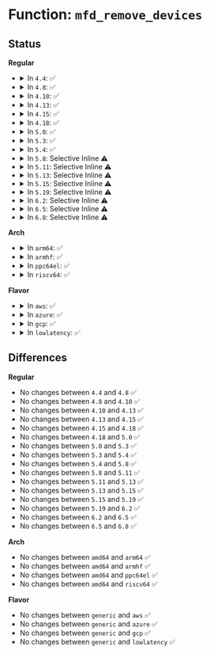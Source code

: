 # Function: <code>mfd_remove_devices</code>

## Status
<b>Regular</b>
<ul>
<li>
<details>
<summary>In <code>4.4</code>: ✅</summary>

```c
void mfd_remove_devices(struct device *parent);
```

**Collision:** Unique Global

**Inline:** No

**Transformation:** False

**Instances:**

```
In drivers/mfd/mfd-core.c (ffffffff8158a6a0)
Location: drivers/mfd/mfd-core.c:328
Inline: False
Direct callers:
  - drivers/mfd/88pm860x-core.c:pm860x_remove
  - drivers/mfd/arizona-core.c:arizona_dev_exit
  - drivers/mfd/arizona-core.c:arizona_dev_init
  - drivers/mfd/wm8400-core.c:wm8400_i2c_remove
  - drivers/mfd/wm8400-core.c:wm8400_i2c_probe
  - drivers/mfd/wm831x-core.c:wm831x_device_init
  - drivers/mfd/wm831x-core.c:wm831x_device_exit
  - drivers/mfd/tps65217.c:tps65217_remove
  - drivers/mfd/tps65910.c:tps65910_i2c_remove
  - drivers/mfd/tps65912-core.c:tps65912_device_init
  - drivers/mfd/tps65912-core.c:tps65912_device_exit
  - drivers/mfd/tps80031.c:tps80031_remove
  - drivers/mfd/twl4030-audio.c:twl4030_audio_remove
  - drivers/mfd/twl6040.c:twl6040_remove
  - drivers/mfd/mfd-core.c:mfd_add_devices
  - drivers/mfd/smsc-ece1099.c:smsc_i2c_remove
  - drivers/mfd/da9052-core.c:da9052_device_exit
  - drivers/mfd/axp20x.c:axp20x_i2c_remove
  - drivers/mfd/lp8788.c:lp8788_remove
  - drivers/mfd/da9055-core.c:da9055_device_init
  - drivers/mfd/da9055-core.c:da9055_device_exit
  - drivers/mfd/da9063-core.c:da9063_device_exit
  - drivers/mfd/max14577.c:max14577_i2c_remove
  - drivers/mfd/max77693.c:max77693_i2c_remove
  - drivers/mfd/max77693.c:max77693_i2c_probe
  - drivers/mfd/max77843.c:max77843_remove
  - drivers/mfd/max8925-core.c:max8925_device_init
  - drivers/mfd/max8925-core.c:max8925_device_exit
  - drivers/mfd/max8997.c:max8997_i2c_remove
  - drivers/mfd/max8997.c:max8997_i2c_probe
  - drivers/mfd/max8998.c:max8998_i2c_remove
  - drivers/mfd/max8998.c:max8998_i2c_probe
  - drivers/mfd/ab3100-core.c:ab3100_remove
  - drivers/mfd/tps6586x.c:tps6586x_i2c_remove
  - drivers/mfd/tps6586x.c:tps6586x_i2c_probe
  - drivers/mfd/tps65090.c:tps65090_i2c_remove
  - drivers/mfd/aat2870-core.c:aat2870_i2c_remove
  - drivers/mfd/rc5t583.c:rc5t583_i2c_remove
  - drivers/mfd/sec-core.c:sec_pmic_remove
  - drivers/mfd/as3711.c:as3711_i2c_remove
  - drivers/mfd/intel_soc_pmic_core.c:intel_soc_pmic_i2c_remove
```
**Symbols:**

```
ffffffff8158a6a0-ffffffff8158a6f3: mfd_remove_devices (STB_GLOBAL)
```
</details>
</li>
<li>
<details>
<summary>In <code>4.8</code>: ✅</summary>

```c
void mfd_remove_devices(struct device *parent);
```

**Collision:** Unique Global

**Inline:** No

**Transformation:** False

**Instances:**

```
In drivers/mfd/mfd-core.c (ffffffff815df850)
Location: drivers/mfd/mfd-core.c:328
Inline: False
Direct callers:
  - drivers/mfd/88pm860x-core.c:pm860x_remove
  - drivers/mfd/arizona-core.c:arizona_dev_exit
  - drivers/mfd/arizona-core.c:arizona_dev_init
  - drivers/mfd/wm831x-core.c:wm831x_device_exit
  - drivers/mfd/wm831x-core.c:wm831x_device_init
  - drivers/mfd/tps80031.c:tps80031_remove
  - drivers/mfd/twl4030-audio.c:twl4030_audio_remove
  - drivers/mfd/twl6040.c:twl6040_remove
  - drivers/mfd/mfd-core.c:devm_mfd_dev_release
  - drivers/mfd/mfd-core.c:mfd_add_devices
  - drivers/mfd/da9052-core.c:da9052_device_exit
  - drivers/mfd/lp8788.c:lp8788_remove
  - drivers/mfd/da9055-core.c:da9055_device_exit
  - drivers/mfd/da9055-core.c:da9055_device_init
  - drivers/mfd/da9063-core.c:da9063_device_exit
  - drivers/mfd/max14577.c:max14577_i2c_remove
  - drivers/mfd/max77693.c:max77693_i2c_remove
  - drivers/mfd/max77693.c:max77693_i2c_probe
  - drivers/mfd/max8925-core.c:max8925_device_exit
  - drivers/mfd/max8925-core.c:max8925_device_init
  - drivers/mfd/max8997.c:max8997_i2c_probe
  - drivers/mfd/max8998.c:max8998_i2c_probe
  - drivers/mfd/ab3100-core.c:ab3100_remove
  - drivers/mfd/tps6586x.c:tps6586x_i2c_remove
  - drivers/mfd/tps6586x.c:tps6586x_i2c_probe
  - drivers/mfd/tps65090.c:tps65090_i2c_remove
  - drivers/mfd/aat2870-core.c:aat2870_i2c_remove
  - drivers/mfd/intel_soc_pmic_core.c:intel_soc_pmic_i2c_remove
```
**Symbols:**

```
ffffffff815df850-ffffffff815df8a3: mfd_remove_devices (STB_GLOBAL)
```
</details>
</li>
<li>
<details>
<summary>In <code>4.10</code>: ✅</summary>

```c
void mfd_remove_devices(struct device *parent);
```

**Collision:** Unique Global

**Inline:** No

**Transformation:** False

**Instances:**

```
In drivers/mfd/mfd-core.c (ffffffff8160c4f0)
Location: drivers/mfd/mfd-core.c:328
Inline: False
Direct callers:
  - drivers/mfd/88pm860x-core.c:pm860x_remove
  - drivers/mfd/arizona-core.c:arizona_dev_exit
  - drivers/mfd/arizona-core.c:arizona_dev_init
  - drivers/mfd/wm831x-core.c:wm831x_device_exit
  - drivers/mfd/wm831x-core.c:wm831x_device_init
  - drivers/mfd/tps80031.c:tps80031_remove
  - drivers/mfd/twl4030-audio.c:twl4030_audio_remove
  - drivers/mfd/twl6040.c:twl6040_remove
  - drivers/mfd/mfd-core.c:devm_mfd_dev_release
  - drivers/mfd/mfd-core.c:mfd_add_devices
  - drivers/mfd/da9052-core.c:da9052_device_exit
  - drivers/mfd/lp8788.c:lp8788_remove
  - drivers/mfd/da9055-core.c:da9055_device_exit
  - drivers/mfd/da9055-core.c:da9055_device_init
  - drivers/mfd/da9063-core.c:da9063_device_exit
  - drivers/mfd/max14577.c:max14577_i2c_remove
  - drivers/mfd/max77693.c:max77693_i2c_remove
  - drivers/mfd/max77693.c:max77693_i2c_probe
  - drivers/mfd/max8925-core.c:max8925_device_exit
  - drivers/mfd/max8925-core.c:max8925_device_init
  - drivers/mfd/max8997.c:max8997_i2c_probe
  - drivers/mfd/max8998.c:max8998_i2c_probe
  - drivers/mfd/tps6586x.c:tps6586x_i2c_remove
  - drivers/mfd/tps6586x.c:tps6586x_i2c_probe
  - drivers/mfd/tps65090.c:tps65090_i2c_remove
  - drivers/mfd/aat2870-core.c:aat2870_i2c_remove
  - drivers/mfd/intel_soc_pmic_core.c:intel_soc_pmic_i2c_remove
```
**Symbols:**

```
ffffffff8160c4f0-ffffffff8160c543: mfd_remove_devices (STB_GLOBAL)
```
</details>
</li>
<li>
<details>
<summary>In <code>4.13</code>: ✅</summary>

```c
void mfd_remove_devices(struct device *parent);
```

**Collision:** Unique Global

**Inline:** No

**Transformation:** False

**Instances:**

```
In drivers/mfd/mfd-core.c (ffffffff81620600)
Location: drivers/mfd/mfd-core.c:328
Inline: False
Direct callers:
  - drivers/mfd/88pm860x-core.c:pm860x_remove
  - drivers/mfd/arizona-core.c:arizona_dev_exit
  - drivers/mfd/arizona-core.c:arizona_dev_init
  - drivers/mfd/wm831x-core.c:wm831x_device_exit
  - drivers/mfd/wm831x-core.c:wm831x_device_init
  - drivers/mfd/tps80031.c:tps80031_remove
  - drivers/mfd/twl4030-audio.c:twl4030_audio_remove
  - drivers/mfd/twl6040.c:twl6040_remove
  - drivers/mfd/mfd-core.c:devm_mfd_dev_release
  - drivers/mfd/mfd-core.c:mfd_add_devices
  - drivers/mfd/da9052-core.c:da9052_device_exit
  - drivers/mfd/lp8788.c:lp8788_remove
  - drivers/mfd/da9055-core.c:da9055_device_exit
  - drivers/mfd/da9055-core.c:da9055_device_init
  - drivers/mfd/da9063-core.c:da9063_device_exit
  - drivers/mfd/max14577.c:max14577_i2c_remove
  - drivers/mfd/max77693.c:max77693_i2c_remove
  - drivers/mfd/max77693.c:max77693_i2c_probe
  - drivers/mfd/max8925-core.c:max8925_device_exit
  - drivers/mfd/max8925-core.c:max8925_device_init
  - drivers/mfd/max8997.c:max8997_i2c_probe
  - drivers/mfd/max8998.c:max8998_i2c_probe
  - drivers/mfd/tps6586x.c:tps6586x_i2c_remove
  - drivers/mfd/tps6586x.c:tps6586x_i2c_probe
  - drivers/mfd/tps65090.c:tps65090_i2c_remove
  - drivers/mfd/aat2870-core.c:aat2870_i2c_remove
  - drivers/mfd/intel_soc_pmic_core.c:intel_soc_pmic_i2c_remove
```
**Symbols:**

```
ffffffff81620600-ffffffff81620653: mfd_remove_devices (STB_GLOBAL)
```
</details>
</li>
<li>
<details>
<summary>In <code>4.15</code>: ✅</summary>

```c
void mfd_remove_devices(struct device *parent);
```

**Collision:** Unique Global

**Inline:** No

**Transformation:** False

**Instances:**

```
In drivers/mfd/mfd-core.c (ffffffff81688e40)
Location: drivers/mfd/mfd-core.c:328
Inline: False
Direct callers:
  - drivers/mfd/88pm860x-core.c:pm860x_remove
  - drivers/mfd/arizona-core.c:arizona_dev_exit
  - drivers/mfd/arizona-core.c:arizona_dev_init
  - drivers/mfd/wm831x-core.c:wm831x_device_exit
  - drivers/mfd/wm831x-core.c:wm831x_device_init
  - drivers/mfd/tps80031.c:tps80031_remove
  - drivers/mfd/twl4030-audio.c:twl4030_audio_remove
  - drivers/mfd/twl6040.c:twl6040_remove
  - drivers/mfd/mfd-core.c:devm_mfd_dev_release
  - drivers/mfd/mfd-core.c:mfd_add_devices
  - drivers/mfd/da9052-core.c:da9052_device_exit
  - drivers/mfd/da9052-core.c:da9052_device_init
  - drivers/mfd/lp8788.c:lp8788_remove
  - drivers/mfd/da9055-core.c:da9055_device_exit
  - drivers/mfd/da9055-core.c:da9055_device_init
  - drivers/mfd/da9063-core.c:da9063_device_exit
  - drivers/mfd/max14577.c:max14577_i2c_remove
  - drivers/mfd/max77693.c:max77693_i2c_remove
  - drivers/mfd/max77693.c:max77693_i2c_probe
  - drivers/mfd/max8925-core.c:max8925_device_exit
  - drivers/mfd/max8925-core.c:max8925_device_init
  - drivers/mfd/max8997.c:max8997_i2c_probe
  - drivers/mfd/max8998.c:max8998_i2c_probe
  - drivers/mfd/tps6586x.c:tps6586x_i2c_remove
  - drivers/mfd/tps6586x.c:tps6586x_i2c_probe
  - drivers/mfd/tps65090.c:tps65090_i2c_remove
  - drivers/mfd/aat2870-core.c:aat2870_i2c_remove
  - drivers/mfd/intel_soc_pmic_core.c:intel_soc_pmic_i2c_remove
```
**Symbols:**

```
ffffffff81688e40-ffffffff81688e93: mfd_remove_devices (STB_GLOBAL)
```
</details>
</li>
<li>
<details>
<summary>In <code>4.18</code>: ✅</summary>

```c
void mfd_remove_devices(struct device *parent);
```

**Collision:** Unique Global

**Inline:** No

**Transformation:** False

**Instances:**

```
In drivers/mfd/mfd-core.c (ffffffff816c4f90)
Location: drivers/mfd/mfd-core.c:328
Inline: False
Direct callers:
  - drivers/mfd/88pm860x-core.c:pm860x_remove
  - drivers/mfd/arizona-core.c:arizona_dev_exit
  - drivers/mfd/arizona-core.c:arizona_dev_init
  - drivers/mfd/wm831x-core.c:wm831x_device_exit
  - drivers/mfd/wm831x-core.c:wm831x_device_init
  - drivers/mfd/tps80031.c:tps80031_remove
  - drivers/mfd/twl4030-audio.c:twl4030_audio_remove
  - drivers/mfd/twl6040.c:twl6040_remove
  - drivers/mfd/mfd-core.c:devm_mfd_dev_release
  - drivers/mfd/mfd-core.c:mfd_add_devices
  - drivers/mfd/da9052-core.c:da9052_device_exit
  - drivers/mfd/da9052-core.c:da9052_device_init
  - drivers/mfd/lp8788.c:lp8788_remove
  - drivers/mfd/da9055-core.c:da9055_device_exit
  - drivers/mfd/da9055-core.c:da9055_device_init
  - drivers/mfd/da9063-core.c:da9063_device_exit
  - drivers/mfd/max14577.c:max14577_i2c_remove
  - drivers/mfd/max77693.c:max77693_i2c_remove
  - drivers/mfd/max77693.c:max77693_i2c_probe
  - drivers/mfd/max8925-core.c:max8925_device_exit
  - drivers/mfd/max8925-core.c:max8925_device_exit
  - drivers/mfd/max8925-core.c:max8925_device_init
  - drivers/mfd/max8997.c:max8997_i2c_probe
  - drivers/mfd/max8998.c:max8998_i2c_probe
  - drivers/mfd/tps6586x.c:tps6586x_i2c_remove
  - drivers/mfd/tps6586x.c:tps6586x_i2c_probe
  - drivers/mfd/tps65090.c:tps65090_i2c_remove
  - drivers/mfd/aat2870-core.c:aat2870_i2c_remove
  - drivers/mfd/intel_soc_pmic_core.c:intel_soc_pmic_i2c_remove
```
**Symbols:**

```
ffffffff816c4f90-ffffffff816c4fe3: mfd_remove_devices (STB_GLOBAL)
```
</details>
</li>
<li>
<details>
<summary>In <code>5.0</code>: ✅</summary>

```c
void mfd_remove_devices(struct device *parent);
```

**Collision:** Unique Global

**Inline:** No

**Transformation:** False

**Instances:**

```
In drivers/mfd/mfd-core.c (ffffffff816e6380)
Location: drivers/mfd/mfd-core.c:328
Inline: False
Direct callers:
  - drivers/mfd/88pm860x-core.c:pm860x_remove
  - drivers/mfd/arizona-core.c:arizona_dev_exit
  - drivers/mfd/arizona-core.c:arizona_dev_init
  - drivers/mfd/wm831x-core.c:wm831x_device_exit
  - drivers/mfd/wm831x-core.c:wm831x_device_init
  - drivers/mfd/tps80031.c:tps80031_remove
  - drivers/mfd/twl4030-audio.c:twl4030_audio_remove
  - drivers/mfd/twl6040.c:twl6040_remove
  - drivers/mfd/mfd-core.c:devm_mfd_dev_release
  - drivers/mfd/mfd-core.c:mfd_add_devices
  - drivers/mfd/da9052-core.c:da9052_device_exit
  - drivers/mfd/da9052-core.c:da9052_device_init
  - drivers/mfd/lp8788.c:lp8788_remove
  - drivers/mfd/da9055-core.c:da9055_device_exit
  - drivers/mfd/da9055-core.c:da9055_device_init
  - drivers/mfd/max14577.c:max14577_i2c_remove
  - drivers/mfd/max77693.c:max77693_i2c_remove
  - drivers/mfd/max77693.c:max77693_i2c_probe
  - drivers/mfd/max8925-core.c:max8925_device_exit
  - drivers/mfd/max8925-core.c:max8925_device_exit
  - drivers/mfd/max8925-core.c:max8925_device_init
  - drivers/mfd/max8997.c:max8997_i2c_probe
  - drivers/mfd/max8998.c:max8998_i2c_probe
  - drivers/mfd/tps6586x.c:tps6586x_i2c_remove
  - drivers/mfd/tps6586x.c:tps6586x_i2c_probe
  - drivers/mfd/tps65090.c:tps65090_i2c_remove
  - drivers/mfd/aat2870-core.c:aat2870_i2c_remove
  - drivers/mfd/intel_soc_pmic_core.c:intel_soc_pmic_i2c_remove
```
**Symbols:**

```
ffffffff816e6380-ffffffff816e63d3: mfd_remove_devices (STB_GLOBAL)
```
</details>
</li>
<li>
<details>
<summary>In <code>5.3</code>: ✅</summary>

```c
void mfd_remove_devices(struct device *parent);
```

**Collision:** Unique Global

**Inline:** No

**Transformation:** False

**Instances:**

```
In drivers/mfd/mfd-core.c (ffffffff8171fb10)
Location: drivers/mfd/mfd-core.c:338
Inline: False
Direct callers:
  - drivers/mfd/88pm860x-core.c:pm860x_remove
  - drivers/mfd/arizona-core.c:arizona_dev_exit
  - drivers/mfd/arizona-core.c:arizona_dev_init
  - drivers/mfd/wm831x-core.c:wm831x_device_init
  - drivers/mfd/twl4030-audio.c:twl4030_audio_remove
  - drivers/mfd/twl6040.c:twl6040_remove
  - drivers/mfd/mfd-core.c:devm_mfd_dev_release
  - drivers/mfd/mfd-core.c:mfd_add_devices
  - drivers/mfd/da9052-core.c:da9052_device_exit
  - drivers/mfd/da9052-core.c:da9052_device_init
  - drivers/mfd/lp8788.c:lp8788_remove
  - drivers/mfd/da9055-core.c:da9055_device_exit
  - drivers/mfd/da9055-core.c:da9055_device_init
  - drivers/mfd/max14577.c:max14577_i2c_remove
  - drivers/mfd/max77693.c:max77693_i2c_remove
  - drivers/mfd/max77693.c:max77693_i2c_probe
  - drivers/mfd/max8925-core.c:max8925_device_exit
  - drivers/mfd/max8925-core.c:max8925_device_exit
  - drivers/mfd/max8925-core.c:max8925_device_init
  - drivers/mfd/max8997.c:max8997_i2c_probe
  - drivers/mfd/max8998.c:max8998_i2c_probe
  - drivers/mfd/tps6586x.c:tps6586x_i2c_remove
  - drivers/mfd/tps6586x.c:tps6586x_i2c_probe
  - drivers/mfd/intel_soc_pmic_core.c:intel_soc_pmic_i2c_remove
```
**Symbols:**

```
ffffffff8171fb10-ffffffff8171fb63: mfd_remove_devices (STB_GLOBAL)
```
</details>
</li>
<li>
<details>
<summary>In <code>5.4</code>: ✅</summary>

```c
void mfd_remove_devices(struct device *parent);
```

**Collision:** Unique Global

**Inline:** No

**Transformation:** False

**Instances:**

```
In drivers/mfd/mfd-core.c (ffffffff81743de0)
Location: drivers/mfd/mfd-core.c:338
Inline: False
Direct callers:
  - drivers/mfd/88pm860x-core.c:pm860x_remove
  - drivers/mfd/arizona-core.c:arizona_dev_exit
  - drivers/mfd/arizona-core.c:arizona_dev_init
  - drivers/mfd/wm831x-core.c:wm831x_device_init
  - drivers/mfd/twl4030-audio.c:twl4030_audio_remove
  - drivers/mfd/twl6040.c:twl6040_remove
  - drivers/mfd/mfd-core.c:devm_mfd_dev_release
  - drivers/mfd/mfd-core.c:mfd_add_devices
  - drivers/mfd/da9052-core.c:da9052_device_exit
  - drivers/mfd/da9052-core.c:da9052_device_init
  - drivers/mfd/lp8788.c:lp8788_remove
  - drivers/mfd/da9055-core.c:da9055_device_exit
  - drivers/mfd/da9055-core.c:da9055_device_init
  - drivers/mfd/max14577.c:max14577_i2c_remove
  - drivers/mfd/max77693.c:max77693_i2c_remove
  - drivers/mfd/max77693.c:max77693_i2c_probe
  - drivers/mfd/max8925-core.c:max8925_device_exit
  - drivers/mfd/max8925-core.c:max8925_device_exit
  - drivers/mfd/max8925-core.c:max8925_device_init
  - drivers/mfd/max8997.c:max8997_i2c_probe
  - drivers/mfd/max8998.c:max8998_i2c_probe
  - drivers/mfd/tps6586x.c:tps6586x_i2c_remove
  - drivers/mfd/tps6586x.c:tps6586x_i2c_probe
  - drivers/mfd/intel_soc_pmic_core.c:intel_soc_pmic_i2c_remove
```
**Symbols:**

```
ffffffff81743de0-ffffffff81743e33: mfd_remove_devices (STB_GLOBAL)
```
</details>
</li>
<li>
<details>
<summary>In <code>5.8</code>: Selective Inline ⚠️</summary>

```c
void mfd_remove_devices(struct device *parent);
```

**Collision:** Unique Global

**Inline:** Selective

**Transformation:** False

**Instances:**

```
In drivers/mfd/mfd-core.c (ffffffff8180210e)
Location: drivers/mfd/mfd-core.c:304
Inline: True
Inline callers:
  - drivers/mfd/mfd-core.c:devm_mfd_add_devices
  - drivers/mfd/mfd-core.c:devm_mfd_dev_release
Direct callers:
  - drivers/mfd/88pm860x-core.c:pm860x_remove
  - drivers/mfd/arizona-core.c:arizona_dev_exit
  - drivers/mfd/arizona-core.c:arizona_dev_init
  - drivers/mfd/wm831x-core.c:wm831x_device_init
  - drivers/mfd/twl4030-audio.c:twl4030_audio_remove
  - drivers/mfd/twl6040.c:twl6040_remove
  - drivers/mfd/da9052-core.c:da9052_device_exit
  - drivers/mfd/da9052-core.c:da9052_device_init
  - drivers/mfd/lp8788.c:lp8788_remove
  - drivers/mfd/da9055-core.c:da9055_device_exit
  - drivers/mfd/da9055-core.c:da9055_device_init
  - drivers/mfd/max14577.c:max14577_i2c_remove
  - drivers/mfd/max77693.c:max77693_i2c_remove
  - drivers/mfd/max77693.c:max77693_i2c_probe
  - drivers/mfd/max8925-core.c:max8925_device_exit
  - drivers/mfd/max8925-core.c:max8925_device_exit
  - drivers/mfd/max8925-core.c:max8925_device_init
  - drivers/mfd/max8997.c:max8997_i2c_probe
  - drivers/mfd/max8998.c:max8998_i2c_probe
  - drivers/mfd/tps6586x.c:tps6586x_i2c_remove
  - drivers/mfd/tps6586x.c:tps6586x_i2c_probe
  - drivers/mfd/intel_msic.c:intel_msic_remove
  - drivers/mfd/intel_soc_pmic_core.c:intel_soc_pmic_i2c_remove
```
**Symbols:**

```
ffffffff81801990-ffffffff818019a9: mfd_remove_devices (STB_GLOBAL)
```
</details>
</li>
<li>
<details>
<summary>In <code>5.11</code>: Selective Inline ⚠️</summary>

```c
void mfd_remove_devices(struct device *parent);
```

**Collision:** Unique Global

**Inline:** Selective

**Transformation:** False

**Instances:**

```
In drivers/mfd/mfd-core.c (ffffffff81812f9f)
Location: drivers/mfd/mfd-core.c:387
Inline: True
Inline callers:
  - drivers/mfd/mfd-core.c:devm_mfd_add_devices
  - drivers/mfd/mfd-core.c:devm_mfd_dev_release
Direct callers:
  - drivers/mfd/88pm860x-core.c:pm860x_remove
  - drivers/mfd/arizona-core.c:arizona_dev_exit
  - drivers/mfd/arizona-core.c:arizona_dev_init
  - drivers/mfd/wm831x-core.c:wm831x_device_init
  - drivers/mfd/twl4030-audio.c:twl4030_audio_remove
  - drivers/mfd/twl6040.c:twl6040_remove
  - drivers/mfd/da9052-core.c:da9052_device_exit
  - drivers/mfd/da9052-core.c:da9052_device_init
  - drivers/mfd/lp8788.c:lp8788_remove
  - drivers/mfd/da9055-core.c:da9055_device_exit
  - drivers/mfd/da9055-core.c:da9055_device_init
  - drivers/mfd/max14577.c:max14577_i2c_remove
  - drivers/mfd/max77693.c:max77693_i2c_remove
  - drivers/mfd/max77693.c:max77693_i2c_probe
  - drivers/mfd/max8925-core.c:max8925_device_exit
  - drivers/mfd/max8925-core.c:max8925_device_exit
  - drivers/mfd/max8925-core.c:max8925_device_init
  - drivers/mfd/max8997.c:max8997_i2c_probe
  - drivers/mfd/max8998.c:max8998_i2c_probe
  - drivers/mfd/tps6586x.c:tps6586x_i2c_remove
  - drivers/mfd/tps6586x.c:tps6586x_i2c_probe
  - drivers/mfd/intel_msic.c:intel_msic_remove
  - drivers/mfd/intel_soc_pmic_core.c:intel_soc_pmic_i2c_remove
```
**Symbols:**

```
ffffffff818126d0-ffffffff81812719: mfd_remove_devices (STB_GLOBAL)
```
</details>
</li>
<li>
<details>
<summary>In <code>5.13</code>: Selective Inline ⚠️</summary>

```c
void mfd_remove_devices(struct device *parent);
```

**Collision:** Unique Global

**Inline:** Selective

**Transformation:** False

**Instances:**

```
In drivers/mfd/mfd-core.c (ffffffff817f76b6)
Location: drivers/mfd/mfd-core.c:381
Inline: True
Inline callers:
  - drivers/mfd/mfd-core.c:devm_mfd_add_devices
  - drivers/mfd/mfd-core.c:devm_mfd_dev_release
Direct callers:
  - drivers/mfd/88pm860x-core.c:pm860x_remove
  - drivers/mfd/arizona-core.c:arizona_dev_exit
  - drivers/mfd/arizona-core.c:arizona_dev_init
  - drivers/mfd/wm831x-core.c:wm831x_device_init
  - drivers/mfd/twl4030-audio.c:twl4030_audio_remove
  - drivers/mfd/twl6040.c:twl6040_remove
  - drivers/mfd/da9052-core.c:da9052_device_exit
  - drivers/mfd/da9052-core.c:da9052_device_init
  - drivers/mfd/lp8788.c:lp8788_remove
  - drivers/mfd/da9055-core.c:da9055_device_exit
  - drivers/mfd/da9055-core.c:da9055_device_init
  - drivers/mfd/max14577.c:max14577_i2c_remove
  - drivers/mfd/max77693.c:max77693_i2c_remove
  - drivers/mfd/max77693.c:max77693_i2c_probe
  - drivers/mfd/max8925-core.c:max8925_device_exit
  - drivers/mfd/max8925-core.c:max8925_device_exit
  - drivers/mfd/max8925-core.c:max8925_device_init
  - drivers/mfd/max8997.c:max8997_i2c_probe
  - drivers/mfd/max8998.c:max8998_i2c_probe
  - drivers/mfd/tps6586x.c:tps6586x_i2c_remove
  - drivers/mfd/tps6586x.c:tps6586x_i2c_probe
  - drivers/mfd/intel_soc_pmic_core.c:intel_soc_pmic_i2c_remove
```
**Symbols:**

```
ffffffff817f6e10-ffffffff817f6e59: mfd_remove_devices (STB_GLOBAL)
```
</details>
</li>
<li>
<details>
<summary>In <code>5.15</code>: Selective Inline ⚠️</summary>

```c
void mfd_remove_devices(struct device *parent);
```

**Collision:** Unique Global

**Inline:** Selective

**Transformation:** False

**Instances:**

```
In drivers/mfd/mfd-core.c (ffffffff818809ed)
Location: drivers/mfd/mfd-core.c:383
Inline: True
Inline callers:
  - drivers/mfd/mfd-core.c:devm_mfd_add_devices
  - drivers/mfd/mfd-core.c:devm_mfd_dev_release
Direct callers:
  - drivers/mfd/88pm860x-core.c:pm860x_remove
  - drivers/mfd/wm831x-core.c:wm831x_device_init
  - drivers/mfd/twl4030-audio.c:twl4030_audio_remove
  - drivers/mfd/twl6040.c:twl6040_remove
  - drivers/mfd/da9052-core.c:da9052_device_exit
  - drivers/mfd/da9052-core.c:da9052_device_init
  - drivers/mfd/lp8788.c:lp8788_remove
  - drivers/mfd/da9055-core.c:da9055_device_exit
  - drivers/mfd/da9055-core.c:da9055_device_init
  - drivers/mfd/max14577.c:max14577_i2c_remove
  - drivers/mfd/max77693.c:max77693_i2c_remove
  - drivers/mfd/max77693.c:max77693_i2c_probe
  - drivers/mfd/max8925-core.c:max8925_device_exit
  - drivers/mfd/max8925-core.c:max8925_device_exit
  - drivers/mfd/max8925-core.c:max8925_device_init
  - drivers/mfd/max8997.c:max8997_i2c_probe
  - drivers/mfd/max8998.c:max8998_i2c_probe
  - drivers/mfd/tps6586x.c:tps6586x_i2c_remove
  - drivers/mfd/tps6586x.c:tps6586x_i2c_probe
  - drivers/mfd/intel_soc_pmic_core.c:intel_soc_pmic_i2c_remove
```
**Symbols:**

```
ffffffff81880120-ffffffff81880169: mfd_remove_devices (STB_GLOBAL)
```
</details>
</li>
<li>
<details>
<summary>In <code>5.19</code>: Selective Inline ⚠️</summary>

```c
void mfd_remove_devices(struct device *parent);
```

**Collision:** Unique Global

**Inline:** Selective

**Transformation:** False

**Instances:**

```
In drivers/mfd/mfd-core.c (ffffffff819c90f7)
Location: drivers/mfd/mfd-core.c:383
Inline: True
Inline callers:
  - drivers/mfd/mfd-core.c:devm_mfd_add_devices
  - drivers/mfd/mfd-core.c:devm_mfd_dev_release
Direct callers:
  - drivers/mfd/88pm860x-core.c:pm860x_remove
  - drivers/mfd/wm831x-core.c:wm831x_device_init
  - drivers/mfd/twl4030-audio.c:twl4030_audio_remove
  - drivers/mfd/twl6040.c:twl6040_remove
  - drivers/mfd/da9052-core.c:da9052_device_exit
  - drivers/mfd/da9052-core.c:da9052_device_init
  - drivers/mfd/lp8788.c:lp8788_remove
  - drivers/mfd/da9055-core.c:da9055_device_exit
  - drivers/mfd/da9055-core.c:da9055_device_init
  - drivers/mfd/max14577.c:max14577_i2c_remove
  - drivers/mfd/max77693.c:max77693_i2c_remove
  - drivers/mfd/max77693.c:max77693_i2c_probe
  - drivers/mfd/max8925-core.c:max8925_device_exit
  - drivers/mfd/max8925-core.c:max8925_device_exit
  - drivers/mfd/max8925-core.c:max8925_device_init
  - drivers/mfd/max8997.c:max8997_i2c_probe
  - drivers/mfd/max8998.c:max8998_i2c_probe
  - drivers/mfd/tps6586x.c:tps6586x_i2c_remove
  - drivers/mfd/tps6586x.c:tps6586x_i2c_probe
  - drivers/mfd/intel_soc_pmic_core.c:intel_soc_pmic_i2c_remove
```
**Symbols:**

```
ffffffff819c8770-ffffffff819c87c5: mfd_remove_devices (STB_GLOBAL)
```
</details>
</li>
<li>
<details>
<summary>In <code>6.2</code>: Selective Inline ⚠️</summary>

```c
void mfd_remove_devices(struct device *parent);
```

**Collision:** Unique Global

**Inline:** Selective

**Transformation:** False

**Instances:**

```
In drivers/mfd/mfd-core.c (ffffffff81b40437)
Location: drivers/mfd/mfd-core.c:407
Inline: True
Inline callers:
  - drivers/mfd/mfd-core.c:devm_mfd_add_devices
  - drivers/mfd/mfd-core.c:devm_mfd_dev_release
Direct callers:
  - drivers/mfd/88pm860x-core.c:pm860x_remove
  - drivers/mfd/wm831x-core.c:wm831x_device_init
  - drivers/mfd/twl4030-audio.c:twl4030_audio_remove
  - drivers/mfd/twl6040.c:twl6040_remove
  - drivers/mfd/da9052-core.c:da9052_device_exit
  - drivers/mfd/da9052-core.c:da9052_device_init
  - drivers/mfd/lp8788.c:lp8788_remove
  - drivers/mfd/da9055-core.c:da9055_device_exit
  - drivers/mfd/da9055-core.c:da9055_device_init
  - drivers/mfd/max14577.c:max14577_i2c_remove
  - drivers/mfd/max77693.c:max77693_i2c_remove
  - drivers/mfd/max77693.c:max77693_i2c_probe
  - drivers/mfd/max8925-core.c:max8925_device_exit
  - drivers/mfd/max8925-core.c:max8925_device_exit
  - drivers/mfd/max8925-core.c:max8925_device_init
  - drivers/mfd/max8997.c:max8997_i2c_probe
  - drivers/mfd/max8998.c:max8998_i2c_probe
  - drivers/mfd/tps6586x.c:tps6586x_i2c_remove
  - drivers/mfd/tps6586x.c:tps6586x_i2c_probe
  - drivers/mfd/intel_soc_pmic_crc.c:crystal_cove_i2c_remove
```
**Symbols:**

```
ffffffff81b3fa00-ffffffff81b3fa55: mfd_remove_devices (STB_GLOBAL)
```
</details>
</li>
<li>
<details>
<summary>In <code>6.5</code>: Selective Inline ⚠️</summary>

```c
void mfd_remove_devices(struct device *parent);
```

**Collision:** Unique Global

**Inline:** Selective

**Transformation:** False

**Instances:**

```
In drivers/mfd/mfd-core.c (ffffffff81b937b4)
Location: drivers/mfd/mfd-core.c:377
Inline: True
Inline callers:
  - drivers/mfd/mfd-core.c:devm_mfd_add_devices
  - drivers/mfd/mfd-core.c:devm_mfd_dev_release
Direct callers:
  - drivers/mfd/88pm860x-core.c:pm860x_remove
  - drivers/mfd/wm831x-core.c:wm831x_device_init
  - drivers/mfd/twl4030-audio.c:twl4030_audio_remove
  - drivers/mfd/twl6040.c:twl6040_remove
  - drivers/mfd/da9052-core.c:da9052_device_exit
  - drivers/mfd/da9052-core.c:da9052_device_init
  - drivers/mfd/lp8788.c:lp8788_remove
  - drivers/mfd/da9055-core.c:da9055_device_exit
  - drivers/mfd/da9055-core.c:da9055_device_init
  - drivers/mfd/max14577.c:max14577_i2c_remove
  - drivers/mfd/max77693.c:max77693_i2c_remove
  - drivers/mfd/max77693.c:max77693_i2c_probe
  - drivers/mfd/max8925-core.c:max8925_device_exit
  - drivers/mfd/max8925-core.c:max8925_device_exit
  - drivers/mfd/max8925-core.c:max8925_device_init
  - drivers/mfd/max8997.c:max8997_i2c_probe
  - drivers/mfd/max8998.c:max8998_i2c_probe
  - drivers/mfd/tps6586x.c:tps6586x_i2c_remove
  - drivers/mfd/tps6586x.c:tps6586x_i2c_probe
  - drivers/mfd/intel_soc_pmic_crc.c:crystal_cove_i2c_remove
```
**Symbols:**

```
ffffffff81b92e70-ffffffff81b92ec5: mfd_remove_devices (STB_GLOBAL)
```
</details>
</li>
<li>
<details>
<summary>In <code>6.8</code>: Selective Inline ⚠️</summary>

```c
void mfd_remove_devices(struct device *parent);
```

**Collision:** Unique Global

**Inline:** Selective

**Transformation:** False

**Instances:**

```
In drivers/mfd/mfd-core.c (ffffffff81be7754)
Location: drivers/mfd/mfd-core.c:384
Inline: True
Inline callers:
  - drivers/mfd/mfd-core.c:devm_mfd_add_devices
  - drivers/mfd/mfd-core.c:devm_mfd_dev_release
Direct callers:
  - drivers/mfd/88pm860x-core.c:pm860x_remove
  - drivers/mfd/wm831x-core.c:wm831x_device_init
  - drivers/mfd/twl4030-audio.c:twl4030_audio_remove
  - drivers/mfd/twl6040.c:twl6040_remove
  - drivers/mfd/da9052-core.c:da9052_device_exit
  - drivers/mfd/da9052-core.c:da9052_device_init
  - drivers/mfd/lp8788.c:lp8788_remove
  - drivers/mfd/da9055-core.c:da9055_device_exit
  - drivers/mfd/da9055-core.c:da9055_device_init
  - drivers/mfd/max14577.c:max14577_i2c_remove
  - drivers/mfd/max77693.c:max77693_i2c_remove
  - drivers/mfd/max77693.c:max77693_i2c_probe
  - drivers/mfd/max8925-core.c:max8925_device_exit
  - drivers/mfd/max8925-core.c:max8925_device_exit
  - drivers/mfd/max8925-core.c:max8925_device_init
  - drivers/mfd/max8997.c:max8997_i2c_probe
  - drivers/mfd/max8998.c:max8998_i2c_probe
  - drivers/mfd/tps6586x.c:tps6586x_i2c_remove
  - drivers/mfd/tps6586x.c:tps6586x_i2c_probe
  - drivers/mfd/intel_soc_pmic_crc.c:crystal_cove_i2c_remove
```
**Symbols:**

```
ffffffff81be6e10-ffffffff81be6e65: mfd_remove_devices (STB_GLOBAL)
```
</details>
</li>
</ul>
<b>Arch</b>
<ul>
<li>
<details>
<summary>In <code>arm64</code>: ✅</summary>

```c
void mfd_remove_devices(struct device *parent);
```

**Collision:** Unique Global

**Inline:** No

**Transformation:** False

**Instances:**

```
In drivers/mfd/mfd-core.c (ffff80001093fee8)
Location: drivers/mfd/mfd-core.c:338
Inline: False
Direct callers:
  - drivers/mfd/88pm860x-core.c:pm860x_remove
  - drivers/mfd/stmpe.c:stmpe_remove
  - drivers/mfd/stmpe.c:stmpe_probe
  - drivers/mfd/tc3589x.c:tc3589x_remove
  - drivers/mfd/arizona-core.c:arizona_dev_exit
  - drivers/mfd/arizona-core.c:arizona_dev_init
  - drivers/mfd/wm831x-core.c:wm831x_device_init
  - drivers/mfd/twl4030-audio.c:twl4030_audio_remove
  - drivers/mfd/twl6040.c:twl6040_remove
  - drivers/mfd/mfd-core.c:devm_mfd_dev_release
  - drivers/mfd/mfd-core.c:mfd_add_devices
  - drivers/mfd/da9052-core.c:da9052_device_exit
  - drivers/mfd/da9052-core.c:da9052_device_init
  - drivers/mfd/lp8788.c:lp8788_remove
  - drivers/mfd/da9055-core.c:da9055_device_exit
  - drivers/mfd/da9055-core.c:da9055_device_init
  - drivers/mfd/max14577.c:max14577_i2c_remove
  - drivers/mfd/max77693.c:max77693_i2c_remove
  - drivers/mfd/max77693.c:max77693_i2c_probe
  - drivers/mfd/max8925-core.c:max8925_device_exit
  - drivers/mfd/max8925-core.c:max8925_device_exit
  - drivers/mfd/max8925-core.c:max8925_device_init
  - drivers/mfd/max8997.c:max8997_i2c_probe
  - drivers/mfd/max8998.c:max8998_i2c_probe
  - drivers/mfd/tps6586x.c:tps6586x_i2c_remove
  - drivers/mfd/tps6586x.c:tps6586x_i2c_probe
  - drivers/firmware/xilinx/zynqmp.c:zynqmp_firmware_remove
```
**Symbols:**

```
ffff80001093fee8-ffff80001093ff50: mfd_remove_devices (STB_GLOBAL)
```
</details>
</li>
<li>
<details>
<summary>In <code>armhf</code>: ✅</summary>

```c
void mfd_remove_devices(struct device *parent);
```

**Collision:** Unique Global

**Inline:** No

**Transformation:** False

**Instances:**

```
In drivers/mfd/mfd-core.c (c0a29714)
Location: drivers/mfd/mfd-core.c:338
Inline: False
Direct callers:
  - drivers/mfd/88pm860x-core.c:pm860x_remove
  - drivers/mfd/asic3.c:asic3_remove
  - drivers/mfd/stmpe.c:stmpe_remove
  - drivers/mfd/stmpe.c:stmpe_probe
  - drivers/mfd/tc3589x.c:tc3589x_remove
  - drivers/mfd/t7l66xb.c:t7l66xb_remove
  - drivers/mfd/tc6387xb.c:tc6387xb_remove
  - drivers/mfd/tc6393xb.c:tc6393xb_remove
  - drivers/mfd/arizona-core.c:arizona_dev_exit
  - drivers/mfd/arizona-core.c:arizona_dev_init
  - drivers/mfd/wm831x-core.c:wm831x_device_init
  - drivers/mfd/twl4030-audio.c:twl4030_audio_remove
  - drivers/mfd/twl6040.c:twl6040_remove
  - drivers/mfd/mfd-core.c:devm_mfd_dev_release
  - drivers/mfd/mfd-core.c:mfd_add_devices
  - drivers/mfd/da9052-core.c:da9052_device_exit
  - drivers/mfd/da9052-core.c:da9052_device_init
  - drivers/mfd/lp8788.c:lp8788_remove
  - drivers/mfd/da9055-core.c:da9055_device_exit
  - drivers/mfd/da9055-core.c:da9055_device_init
  - drivers/mfd/max14577.c:max14577_i2c_remove
  - drivers/mfd/max77693.c:max77693_i2c_remove
  - drivers/mfd/max77693.c:max77693_i2c_probe
  - drivers/mfd/max8925-core.c:max8925_device_exit
  - drivers/mfd/max8925-core.c:max8925_device_init
  - drivers/mfd/max8997.c:max8997_i2c_probe
  - drivers/mfd/max8998.c:max8998_i2c_probe
  - drivers/mfd/tps6586x.c:tps6586x_i2c_remove
  - drivers/mfd/tps6586x.c:tps6586x_i2c_probe
```
**Symbols:**

```
c0a29714-c0a29784: mfd_remove_devices (STB_GLOBAL)
```
</details>
</li>
<li>
<details>
<summary>In <code>ppc64el</code>: ✅</summary>

```c
void mfd_remove_devices(struct device *parent);
```

**Collision:** Unique Global

**Inline:** No

**Transformation:** False

**Instances:**

```
In drivers/mfd/mfd-core.c (c0000000009e89a0)
Location: drivers/mfd/mfd-core.c:338
Inline: False
Direct callers:
  - drivers/mfd/88pm860x-core.c:pm860x_remove
  - drivers/mfd/stmpe.c:stmpe_remove
  - drivers/mfd/stmpe.c:stmpe_probe
  - drivers/mfd/tc3589x.c:tc3589x_remove
  - drivers/mfd/arizona-core.c:arizona_dev_exit
  - drivers/mfd/arizona-core.c:arizona_dev_init
  - drivers/mfd/wm831x-core.c:wm831x_device_init
  - drivers/mfd/twl4030-audio.c:twl4030_audio_remove
  - drivers/mfd/twl6040.c:twl6040_remove
  - drivers/mfd/mfd-core.c:devm_mfd_dev_release
  - drivers/mfd/mfd-core.c:mfd_add_devices
  - drivers/mfd/da9052-core.c:da9052_device_exit
  - drivers/mfd/da9052-core.c:da9052_device_init
  - drivers/mfd/lp8788.c:lp8788_remove
  - drivers/mfd/da9055-core.c:da9055_device_exit
  - drivers/mfd/da9055-core.c:da9055_device_init
  - drivers/mfd/max14577.c:max14577_i2c_remove
  - drivers/mfd/max77693.c:max77693_i2c_remove
  - drivers/mfd/max77693.c:max77693_i2c_probe
  - drivers/mfd/max8925-core.c:max8925_device_exit
  - drivers/mfd/max8925-core.c:max8925_device_exit
  - drivers/mfd/max8925-core.c:max8925_device_init
  - drivers/mfd/max8997.c:max8997_i2c_probe
  - drivers/mfd/max8998.c:max8998_i2c_probe
  - drivers/mfd/tps6586x.c:tps6586x_i2c_remove
  - drivers/mfd/tps6586x.c:tps6586x_i2c_probe
```
**Symbols:**

```
c0000000009e89a0-c0000000009e8a1c: mfd_remove_devices (STB_GLOBAL)
```
</details>
</li>
<li>
<details>
<summary>In <code>riscv64</code>: ✅</summary>

```c
void mfd_remove_devices(struct device *parent);
```

**Collision:** Unique Global

**Inline:** No

**Transformation:** False

**Instances:**

```
In drivers/mfd/mfd-core.c (ffffffe0005b3aca)
Location: drivers/mfd/mfd-core.c:338
Inline: False
Direct callers:
  - drivers/mfd/88pm860x-core.c:pm860x_remove
  - drivers/mfd/stmpe.c:stmpe_remove
  - drivers/mfd/stmpe.c:stmpe_probe
  - drivers/mfd/tc3589x.c:tc3589x_remove
  - drivers/mfd/arizona-core.c:arizona_dev_exit
  - drivers/mfd/arizona-core.c:arizona_dev_init
  - drivers/mfd/wm831x-core.c:wm831x_device_init
  - drivers/mfd/twl4030-audio.c:twl4030_audio_remove
  - drivers/mfd/twl6040.c:twl6040_remove
  - drivers/mfd/mfd-core.c:devm_mfd_dev_release
  - drivers/mfd/mfd-core.c:mfd_add_devices
  - drivers/mfd/da9052-core.c:da9052_device_exit
  - drivers/mfd/da9052-core.c:da9052_device_init
  - drivers/mfd/lp8788.c:lp8788_remove
  - drivers/mfd/da9055-core.c:da9055_device_exit
  - drivers/mfd/da9055-core.c:da9055_device_init
  - drivers/mfd/max14577.c:max14577_i2c_remove
  - drivers/mfd/max77693.c:max77693_i2c_remove
  - drivers/mfd/max77693.c:max77693_i2c_probe
  - drivers/mfd/max8925-core.c:max8925_device_exit
  - drivers/mfd/max8925-core.c:max8925_device_exit
  - drivers/mfd/max8925-core.c:max8925_device_init
  - drivers/mfd/max8997.c:max8997_i2c_probe
  - drivers/mfd/max8998.c:max8998_i2c_probe
  - drivers/mfd/tps6586x.c:tps6586x_i2c_remove
  - drivers/mfd/tps6586x.c:tps6586x_i2c_probe
```
**Symbols:**

```
ffffffe0005b3aca-ffffffe0005b3b10: mfd_remove_devices (STB_GLOBAL)
```
</details>
</li>
</ul>
<b>Flavor</b>
<ul>
<li>
<details>
<summary>In <code>aws</code>: ✅</summary>

```c
void mfd_remove_devices(struct device *parent);
```

**Collision:** Unique Global

**Inline:** No

**Transformation:** False

**Instances:**

```
In drivers/mfd/mfd-core.c (ffffffff81701e80)
Location: drivers/mfd/mfd-core.c:338
Inline: False
Direct callers:
  - drivers/mfd/arizona-core.c:arizona_dev_exit
  - drivers/mfd/arizona-core.c:arizona_dev_init
  - drivers/mfd/wm831x-core.c:wm831x_device_init
  - drivers/mfd/mfd-core.c:devm_mfd_dev_release
  - drivers/mfd/mfd-core.c:mfd_add_devices
  - drivers/mfd/da9052-core.c:da9052_device_exit
  - drivers/mfd/da9052-core.c:da9052_device_init
```
**Symbols:**

```
ffffffff81701e80-ffffffff81701ed3: mfd_remove_devices (STB_GLOBAL)
```
</details>
</li>
<li>
<details>
<summary>In <code>azure</code>: ✅</summary>

```c
void mfd_remove_devices(struct device *parent);
```

**Collision:** Unique Global

**Inline:** No

**Transformation:** False

**Instances:**

```
In drivers/mfd/mfd-core.c (ffffffff816d5c90)
Location: drivers/mfd/mfd-core.c:338
Inline: False
Direct callers:
  - drivers/mfd/arizona-core.c:arizona_dev_exit
  - drivers/mfd/arizona-core.c:arizona_dev_init
  - drivers/mfd/wm831x-core.c:wm831x_device_init
  - drivers/mfd/mfd-core.c:devm_mfd_dev_release
  - drivers/mfd/mfd-core.c:mfd_add_devices
  - drivers/mfd/da9052-core.c:da9052_device_exit
  - drivers/mfd/da9052-core.c:da9052_device_init
```
**Symbols:**

```
ffffffff816d5c90-ffffffff816d5ce3: mfd_remove_devices (STB_GLOBAL)
```
</details>
</li>
<li>
<details>
<summary>In <code>gcp</code>: ✅</summary>

```c
void mfd_remove_devices(struct device *parent);
```

**Collision:** Unique Global

**Inline:** No

**Transformation:** False

**Instances:**

```
In drivers/mfd/mfd-core.c (ffffffff817372a0)
Location: drivers/mfd/mfd-core.c:338
Inline: False
Direct callers:
  - drivers/mfd/88pm860x-core.c:pm860x_remove
  - drivers/mfd/arizona-core.c:arizona_dev_exit
  - drivers/mfd/arizona-core.c:arizona_dev_init
  - drivers/mfd/wm831x-core.c:wm831x_device_init
  - drivers/mfd/twl4030-audio.c:twl4030_audio_remove
  - drivers/mfd/twl6040.c:twl6040_remove
  - drivers/mfd/mfd-core.c:devm_mfd_dev_release
  - drivers/mfd/mfd-core.c:mfd_add_devices
  - drivers/mfd/da9052-core.c:da9052_device_exit
  - drivers/mfd/da9052-core.c:da9052_device_init
  - drivers/mfd/lp8788.c:lp8788_remove
  - drivers/mfd/da9055-core.c:da9055_device_exit
  - drivers/mfd/da9055-core.c:da9055_device_init
  - drivers/mfd/max14577.c:max14577_i2c_remove
  - drivers/mfd/max77693.c:max77693_i2c_remove
  - drivers/mfd/max77693.c:max77693_i2c_probe
  - drivers/mfd/max8925-core.c:max8925_device_exit
  - drivers/mfd/max8925-core.c:max8925_device_exit
  - drivers/mfd/max8925-core.c:max8925_device_init
  - drivers/mfd/max8997.c:max8997_i2c_probe
  - drivers/mfd/max8998.c:max8998_i2c_probe
  - drivers/mfd/tps6586x.c:tps6586x_i2c_remove
  - drivers/mfd/tps6586x.c:tps6586x_i2c_probe
  - drivers/mfd/intel_soc_pmic_core.c:intel_soc_pmic_i2c_remove
```
**Symbols:**

```
ffffffff817372a0-ffffffff817372f3: mfd_remove_devices (STB_GLOBAL)
```
</details>
</li>
<li>
<details>
<summary>In <code>lowlatency</code>: ✅</summary>

```c
void mfd_remove_devices(struct device *parent);
```

**Collision:** Unique Global

**Inline:** No

**Transformation:** False

**Instances:**

```
In drivers/mfd/mfd-core.c (ffffffff817526e0)
Location: drivers/mfd/mfd-core.c:338
Inline: False
Direct callers:
  - drivers/mfd/88pm860x-core.c:pm860x_remove
  - drivers/mfd/arizona-core.c:arizona_dev_exit
  - drivers/mfd/arizona-core.c:arizona_dev_init
  - drivers/mfd/wm831x-core.c:wm831x_device_init
  - drivers/mfd/twl4030-audio.c:twl4030_audio_remove
  - drivers/mfd/twl6040.c:twl6040_remove
  - drivers/mfd/mfd-core.c:devm_mfd_dev_release
  - drivers/mfd/mfd-core.c:mfd_add_devices
  - drivers/mfd/da9052-core.c:da9052_device_exit
  - drivers/mfd/da9052-core.c:da9052_device_init
  - drivers/mfd/lp8788.c:lp8788_remove
  - drivers/mfd/da9055-core.c:da9055_device_exit
  - drivers/mfd/da9055-core.c:da9055_device_init
  - drivers/mfd/max14577.c:max14577_i2c_remove
  - drivers/mfd/max77693.c:max77693_i2c_remove
  - drivers/mfd/max77693.c:max77693_i2c_probe
  - drivers/mfd/max8925-core.c:max8925_device_exit
  - drivers/mfd/max8925-core.c:max8925_device_exit
  - drivers/mfd/max8925-core.c:max8925_device_init
  - drivers/mfd/max8997.c:max8997_i2c_probe
  - drivers/mfd/max8998.c:max8998_i2c_probe
  - drivers/mfd/tps6586x.c:tps6586x_i2c_remove
  - drivers/mfd/tps6586x.c:tps6586x_i2c_probe
  - drivers/mfd/intel_soc_pmic_core.c:intel_soc_pmic_i2c_remove
```
**Symbols:**

```
ffffffff817526e0-ffffffff81752733: mfd_remove_devices (STB_GLOBAL)
```
</details>
</li>
</ul>

## Differences
<b>Regular</b>
<ul>
<li>
No changes between <code>4.4</code> and <code>4.8</code> ✅
</li>
<li>
No changes between <code>4.8</code> and <code>4.10</code> ✅
</li>
<li>
No changes between <code>4.10</code> and <code>4.13</code> ✅
</li>
<li>
No changes between <code>4.13</code> and <code>4.15</code> ✅
</li>
<li>
No changes between <code>4.15</code> and <code>4.18</code> ✅
</li>
<li>
No changes between <code>4.18</code> and <code>5.0</code> ✅
</li>
<li>
No changes between <code>5.0</code> and <code>5.3</code> ✅
</li>
<li>
No changes between <code>5.3</code> and <code>5.4</code> ✅
</li>
<li>
No changes between <code>5.4</code> and <code>5.8</code> ✅
</li>
<li>
No changes between <code>5.8</code> and <code>5.11</code> ✅
</li>
<li>
No changes between <code>5.11</code> and <code>5.13</code> ✅
</li>
<li>
No changes between <code>5.13</code> and <code>5.15</code> ✅
</li>
<li>
No changes between <code>5.15</code> and <code>5.19</code> ✅
</li>
<li>
No changes between <code>5.19</code> and <code>6.2</code> ✅
</li>
<li>
No changes between <code>6.2</code> and <code>6.5</code> ✅
</li>
<li>
No changes between <code>6.5</code> and <code>6.8</code> ✅
</li>
</ul>
<b>Arch</b>
<ul>
<li>
No changes between <code>amd64</code> and <code>arm64</code> ✅
</li>
<li>
No changes between <code>amd64</code> and <code>armhf</code> ✅
</li>
<li>
No changes between <code>amd64</code> and <code>ppc64el</code> ✅
</li>
<li>
No changes between <code>amd64</code> and <code>riscv64</code> ✅
</li>
</ul>
<b>Flavor</b>
<ul>
<li>
No changes between <code>generic</code> and <code>aws</code> ✅
</li>
<li>
No changes between <code>generic</code> and <code>azure</code> ✅
</li>
<li>
No changes between <code>generic</code> and <code>gcp</code> ✅
</li>
<li>
No changes between <code>generic</code> and <code>lowlatency</code> ✅
</li>
</ul>
